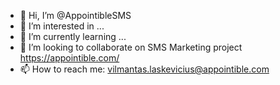 - 👋 Hi, I’m @AppointibleSMS
- 👀 I’m interested in ...
- 🌱 I’m currently learning ...
- 💞️ I’m looking to collaborate on SMS Marketing project https://appointible.com/
- 📫 How to reach me: vilmantas.laskevicius@appointible.com

<!---
AppointibleSMS/AppointibleSMS is a ✨ special ✨ repository because its `README.md` (this file) appears on your GitHub profile.
You can click the Preview link to take a look at your changes.
--->
